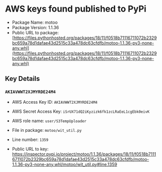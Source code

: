 # AWS keys found published to PyPi

* Package Name: motoo
* Package Version: 1.1.36
* Public URL to package: [https://files.pythonhosted.org/packages/18/11/f0518b71116711072b2329bc659a78d1dafae43d2515c33a478dc63cfdfb/motoo-1.1.36-py3-none-any.whl](https://files.pythonhosted.org/packages/18/11/f0518b71116711072b2329bc659a78d1dafae43d2515c33a478dc63cfdfb/motoo-1.1.36-py3-none-any.whl)

## Key Details

### `AKIAVWWT2XJMYRDE24M4`

* AWS Access Key ID: `AKIAVWWT2XJMYRDE24M4`
* AWS Secret Access Key: `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` 
* AWS role name: `user/S3TempUploader`
* File in package: `motoo/wit_util.py`
* Line number: `1359`

* Public URL to key: https://inspector.pypi.io/project/motoo/1.1.36/packages/18/11/f0518b71116711072b2329bc659a78d1dafae43d2515c33a478dc63cfdfb/motoo-1.1.36-py3-none-any.whl/motoo/wit_util.py#line.1359


